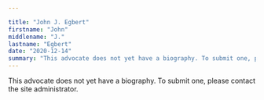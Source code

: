 ```yaml
---

title: "John J. Egbert"
firstname: "John"
middlename: "J."
lastname: "Egbert"
date: "2020-12-14"
summary: "This advocate does not yet have a biography. To submit one, please contact the site administrator."
---
```

This advocate does not yet have a biography. To submit one, please contact the site administrator.

